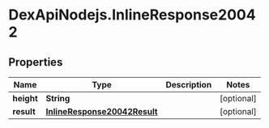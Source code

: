 # DexApiNodejs.InlineResponse20042

## Properties

Name | Type | Description | Notes
------------ | ------------- | ------------- | -------------
**height** | **String** |  | [optional] 
**result** | [**InlineResponse20042Result**](InlineResponse20042Result.md) |  | [optional] 


